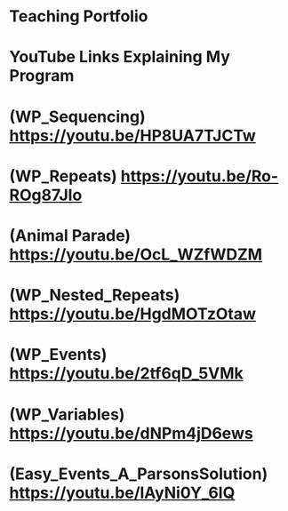 # Teaching Portfolio
# YouTube Links Explaining My Program
# (WP_Sequencing) https://youtu.be/HP8UA7TJCTw
# (WP_Repeats) https://youtu.be/Ro-ROg87Jlo
# (Animal Parade) https://youtu.be/OcL_WZfWDZM
# (WP_Nested_Repeats) https://youtu.be/HgdMOTzOtaw
# (WP_Events) https://youtu.be/2tf6qD_5VMk
# (WP_Variables) https://youtu.be/dNPm4jD6ews
# (Easy_Events_A_ParsonsSolution) https://youtu.be/lAyNi0Y_6IQ
